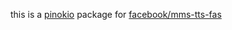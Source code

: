 this is a [pinokio](https://github.com/pinokiocomputer/pinokio) package for [facebook/mms-tts-fas](https://huggingface.co/facebook/mms-tts-fas)
